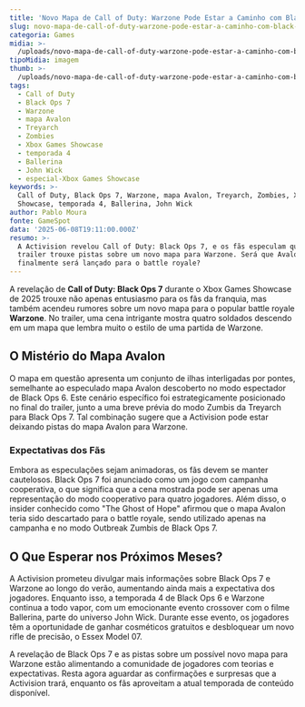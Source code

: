 ```yaml
---
title: 'Novo Mapa de Call of Duty: Warzone Pode Estar a Caminho com Black Ops 7'
slug: novo-mapa-de-call-of-duty-warzone-pode-estar-a-caminho-com-black-ops-7
categoria: Games
midia: >-
  /uploads/novo-mapa-de-call-of-duty-warzone-pode-estar-a-caminho-com-black-ops-7-thumb.jpg
tipoMidia: imagem
thumb: >-
  /uploads/novo-mapa-de-call-of-duty-warzone-pode-estar-a-caminho-com-black-ops-7-thumb.jpg
tags:
  - Call of Duty
  - Black Ops 7
  - Warzone
  - mapa Avalon
  - Treyarch
  - Zombies
  - Xbox Games Showcase
  - temporada 4
  - Ballerina
  - John Wick
  - especial-Xbox Games Showcase
keywords: >-
  Call of Duty, Black Ops 7, Warzone, mapa Avalon, Treyarch, Zombies, Xbox Games
  Showcase, temporada 4, Ballerina, John Wick
author: Pablo Moura
fonte: GameSpot
data: '2025-06-08T19:11:00.000Z'
resumo: >-
  A Activision revelou Call of Duty: Black Ops 7, e os fãs especulam que o
  trailer trouxe pistas sobre um novo mapa para Warzone. Será que Avalon
  finalmente será lançado para o battle royale?
---
```


A revelação de **Call of Duty: Black Ops 7** durante o Xbox Games Showcase de 2025 trouxe não apenas entusiasmo para os fãs da franquia, mas também acendeu rumores sobre um novo mapa para o popular battle royale **Warzone**. No trailer, uma cena intrigante mostra quatro soldados descendo em um mapa que lembra muito o estilo de uma partida de Warzone.

## O Mistério do Mapa Avalon

O mapa em questão apresenta um conjunto de ilhas interligadas por pontes, semelhante ao especulado mapa Avalon descoberto no modo espectador de Black Ops 6. Este cenário específico foi estrategicamente posicionado no final do trailer, junto a uma breve prévia do modo Zumbis da Treyarch para Black Ops 7. Tal combinação sugere que a Activision pode estar deixando pistas do mapa Avalon para Warzone.

### Expectativas dos Fãs

Embora as especulações sejam animadoras, os fãs devem se manter cautelosos. Black Ops 7 foi anunciado como um jogo com campanha cooperativa, o que significa que a cena mostrada pode ser apenas uma representação do modo cooperativo para quatro jogadores. Além disso, o insider conhecido como "The Ghost of Hope" afirmou que o mapa Avalon teria sido descartado para o battle royale, sendo utilizado apenas na campanha e no modo Outbreak Zumbis de Black Ops 7.

## O Que Esperar nos Próximos Meses?

A Activision prometeu divulgar mais informações sobre Black Ops 7 e Warzone ao longo do verão, aumentando ainda mais a expectativa dos jogadores. Enquanto isso, a temporada 4 de Black Ops 6 e Warzone continua a todo vapor, com um emocionante evento crossover com o filme Ballerina, parte do universo John Wick. Durante esse evento, os jogadores têm a oportunidade de ganhar cosméticos gratuitos e desbloquear um novo rifle de precisão, o Essex Model 07.

A revelação de Black Ops 7 e as pistas sobre um possível novo mapa para Warzone estão alimentando a comunidade de jogadores com teorias e expectativas. Resta agora aguardar as confirmações e surpresas que a Activision trará, enquanto os fãs aproveitam a atual temporada de conteúdo disponível.
